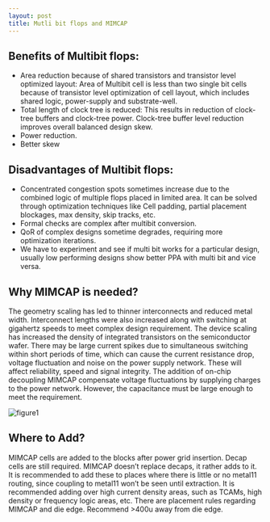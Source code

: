 ```yaml
---
layout: post
title: Mutli bit flops and MIMCAP
---
```



## Benefits of Multibit flops:
- Area reduction because of shared transistors and transistor level optimized layout: Area of Multibit cell is less than two single bit cells because of transistor level optimization of cell layout, which includes shared logic, power-supply and substrate-well.
- Total length of clock tree is reduced: This results in reduction of clock-tree buffers and clock-tree power. Clock-tree buffer level reduction improves overall balanced design skew.
- Power reduction.
- Better skew

## Disadvantages of Multibit flops:
- Concentrated congestion spots sometimes increase due to the combined logic of multiple flops placed in limited area. It can be solved through optimization techniques like Cell padding, partial placement blockages, max density, skip tracks, etc.
- Formal checks are complex after multibit conversion.
- QoR of complex designs sometime degrades, requiring more optimization iterations.
- We have to experiment and see if multi bit works for a particular design, usually low performing designs show better PPA with multi bit and vice versa.

## Why MIMCAP is needed?

The geometry scaling has led to thinner interconnects and reduced metal width. Interconnect lengths were also increased along with switching at gigahertz speeds to meet complex design requirement. The device scaling has increased the density of integrated transistors on the semiconductor wafer. There may be large current spikes due to simultaneous switching within short periods of time, which can cause the current resistance drop, voltage fluctuation and noise on the power supply network. These will affect reliability, speed and signal integrity. The addition of on-chip decoupling MIMCAP compensate voltage fluctuations by supplying charges to the power network. However, the capacitance must be large enough to meet the requirement.

![figure1](https://static.designandreuse.com/news_img17/20170626_3.jpg)

## Where to Add?

MIMCAP cells are added to the blocks after power grid insertion. Decap cells are still required. MIMCAP doesn’t replace decaps, it rather adds to it. It is recommended to add these to places where there is little or no metal11 routing, since coupling to metal11 won’t be seen until extraction. It is recommended adding over high current density areas, such as TCAMs, high density or frequency logic areas, etc. There are placement rules regarding MIMCAP and die edge. Recommend >400u away from die edge.
